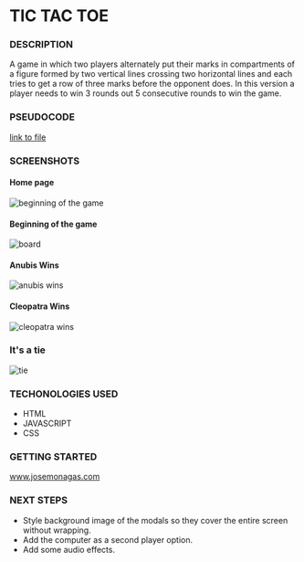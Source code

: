 # TIC TAC TOE

### DESCRIPTION

A game in which two players alternately put their marks in compartments of a figure formed by two vertical lines crossing two horizontal lines and each tries to get a row of three marks before the opponent does. In this version a player needs to win 3 rounds out 5 consecutive rounds to win the game.

### PSEUDOCODE

[link to file](https://replit.com/@Jose-Monagas/W05D03-Practical-HW)

### SCREENSHOTS

#### Home page

![beginning of the game](https://i.postimg.cc/j25hfPbb/Screenshot-2023-05-13-at-1-17-28-AM.png)

#### Beginning of the game

![board](https://i.postimg.cc/CLCGcwFt/Screenshot-2023-05-13-at-1-17-45-AM.png)

#### Anubis Wins

![anubis wins](https://i.postimg.cc/yxLVNJmt/Screenshot-2023-05-13-at-1-18-33-AM.png)

#### Cleopatra Wins

![cleopatra wins](https://i.postimg.cc/ryxZLXVG/Screenshot-2023-05-13-at-1-19-14-AM.png)

### It's a tie

![tie](https://i.postimg.cc/Rhs0n1kk/Screenshot-2023-05-13-at-9-32-55-AM.png)

### TECHONOLOGIES USED

- HTML
- JAVASCRIPT
- CSS

### GETTING STARTED

www.josemonagas.com

### NEXT STEPS

- Style background image of the modals so they cover the entire screen without wrapping.
- Add the computer as a second player option.
- Add some audio effects.

